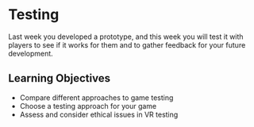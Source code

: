 # Testing

Last week you developed a prototype, and this week you will test it with players to see if it works for them and to gather feedback for your future development.

## Learning Objectives

- Compare different approaches to game testing
- Choose a testing approach for your game
- Assess and consider ethical issues in VR testing
